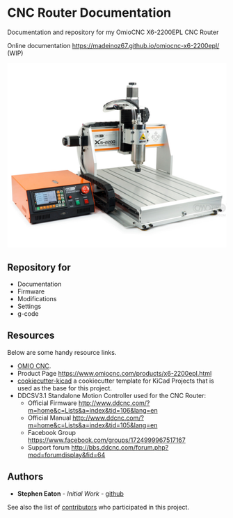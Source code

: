 # CNC Router Documentation

Documentation and repository for my OmioCNC X6-2200EPL CNC Router

Online documentation <https://madeinoz67.github.io/omiocnc-x6-2200epl/> (WIP)

![Placeholder](./docs/assets/images/omiocnc-x6-2200_pictures_0.jpg)

## Repository for

* Documentation
* Firmware
* Modifications
* Settings
* g-code

## Resources

Below are some handy resource links.

* [OMIO CNC](https://www.omiocnc.com/).
* Product Page <https://www.omiocnc.com/products/x6-2200epl.html> 
* [cookiecutter-kicad](https://github.com/madeinoz67/cookiecutter-kicad) a cookiecutter template for KiCad Projects that is used as the base for this project.
* DDCSV3.1 Standalone Motion Controller used for the CNC Router:
  * Official Firmware <http://www.ddcnc.com/?m=home&c=Lists&a=index&tid=106&lang=en> 
  * Official Manual <http://www.ddcnc.com/?m=home&c=Lists&a=index&tid=105&lang=en> 
  * Facebook Group <https://www.facebook.com/groups/1724999967517167> 
  * Support forum <http://bbs.ddcnc.com/forum.php?mod=forumdisplay&fid=64> 

## Authors

* **Stephen Eaton** - *Initial Work* - [github](https://github.com/madeinoz67)

See also the list of [contributors](https://github.com/madeinoz67/omiocnc-x6-2200epl/AUTHORS.rst) who participated in this project.
